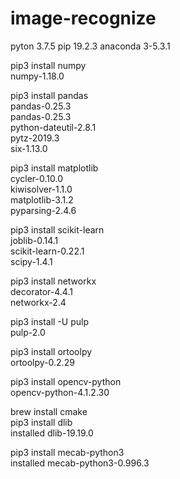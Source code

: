 # image-recognize
pyton 3.7.5
pip 19.2.3
anaconda 3-5.3.1


pip3 install numpy<br>
numpy-1.18.0

pip3 install pandas<br>
pandas-0.25.3<br>
pandas-0.25.3<br>
python-dateutil-2.8.1<br>
pytz-2019.3<br>
six-1.13.0<br>


pip3 install matplotlib<br>
cycler-0.10.0<br>
kiwisolver-1.1.0<br> 
matplotlib-3.1.2<br>
pyparsing-2.4.6<br>

pip3 install scikit-learn<br>
joblib-0.14.1<br>
scikit-learn-0.22.1<br>
scipy-1.4.1<br>

pip3 install networkx<br>
decorator-4.4.1<br>
networkx-2.4<br>

pip3 install -U pulp<br>
pulp-2.0<br>

pip3 install ortoolpy<br>
ortoolpy-0.2.29<br>

pip3 install opencv-python<br>
opencv-python-4.1.2.30<br>


brew install cmake<br>
pip3 install dlib<br>
installed dlib-19.19.0<br>

pip3 install mecab-python3<br>
installed mecab-python3-0.996.3<br>



